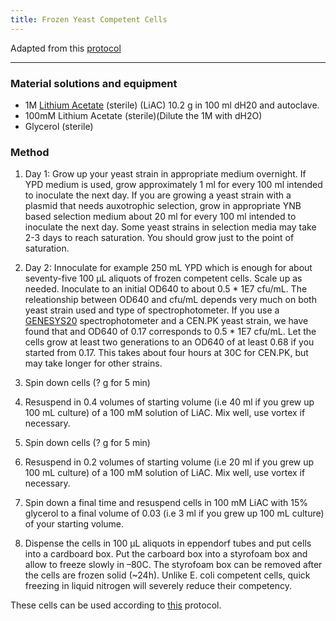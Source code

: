 ```yaml
---
title: Frozen Yeast Competent Cells
---
```


Adapted from this [protocol](http://theolb.readthedocs.org/en/latest/misc/frozen-yeast-competent-cells.html)

---

### Material solutions and equipment

* 1M [Lithium Acetate](https://en.wikipedia.org/wiki/Lithium_acetate) (sterile) (LiAC) 10.2 g in 100 ml dH20 and autoclave. 
* 100mM Lithium Acetate (sterile)(Dilute the 1M with dH2O)
* Glycerol (sterile)

### Method

1. Day 1: Grow up your yeast strain in appropriate medium overnight. 
If YPD medium is used, grow approximately 1 ml for every 100 ml intended to inoculate the next day. 
If you are growing a yeast strain with a plasmid that needs auxotrophic selection, grow in appropriate 
YNB based selection medium about 20 ml for every 100 ml intended to inoculate the next day. 
Some yeast strains in selection media may take 2-3 days to reach saturation. 
You should grow just to the point of saturation.

2. Day 2: Innoculate for example 250 mL YPD which is enough for about seventy-five 100 µL aliquots 
of frozen competent cells. Scale up as needed. Inoculate to an initial OD640 to about 0.5 * 1E7 cfu/mL. 
The releationship between OD640 and cfu/mL depends very much on both yeast strain used and type of spectrophotometer. 
If you use a [GENESYS20](http://www.used-line.com/pictures/80/10356580_2.jpg) spectrophotometer and a 
CEN.PK yeast strain, we have found that and OD640 of 0.17 corresponds to 0.5 * 1E7 cfu/mL. 
Let the cells grow at least two generations to an OD640 of at least 0.68 if you started from 0.17. 
This takes about four hours at 30C for CEN.PK, but may take longer for other strains.

3. Spin down cells (? g for 5 min)

4. Resuspend in 0.4 volumes of starting volume (i.e 40 ml if you grew up 100 mL culture) of a 100 mM solution of LiAC. 
Mix well, use vortex if necessary.

5. Spin down cells (? g for 5 min)

6. Resuspend in 0.2 volumes of starting volume (i.e 20 ml if you grew up 100 mL culture) of a 100 mM solution of LiAC. 
Mix well, use vortex if necessary.

7. Spin down a final time and resuspend cells in 100 mM LiAC with 15% glycerol to a final volume of 0.03 (i.e 3 ml if you grew up 100 mL culture) of your starting volume.

8. Dispense the cells in 100 µL aliquots in eppendorf tubes and put cells into a cardboard box.
Put the carboard box into a styrofoam box and allow to freeze slowly in –80C. 
The styrofoam box can be removed after the cells are frozen solid (~24h). 
Unlike E. coli competent cells, quick freezing in liquid nitrogen will severely reduce their competency.

These cells can be used according to [this](trafo_frozen_yeast.html) protocol.
